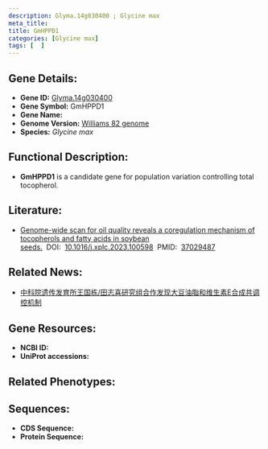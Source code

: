 ```yaml
---
description: Glyma.14g030400 ; Glycine max
meta_title:
title: GmHPPD1
categories: [Glycine max]
tags: [  ]
---
```


## Gene Details:
- **Gene ID:**	[Glyma.14g030400]()
- **Gene Symbol:** GmHPPD1
- **Gene Name:** 
- **Genome Version:** [Williams 82 genome]()
- **Species:** *Glycine max*

## Functional Description:
   - **GmHPPD1** is a candidate gene for population variation controlling total tocopherol.

## Literature:
   - [Genome-wide scan for oil quality reveals a coregulation mechanism of tocopherols and fatty acids in soybean seeds.]( https://www.sciencedirect.com/science/article/pii/S2590346223001098?via%3Dihub)&nbsp;&nbsp;DOI:&nbsp;&nbsp;[10.1016/j.xplc.2023.100598](https://www.sciencedirect.com/science/article/pii/S2590346223001098?via%3Dihub)&nbsp;&nbsp;PMID:&nbsp;&nbsp;[37029487](https://pubmed.ncbi.nlm.nih.gov/37029487/)

## Related News:
   - [中科院遗传发育所王国栋/田志喜研究组合作发现大豆油脂和维生素E合成共调控机制](https://mp.weixin.qq.com/s?__biz=MzIyOTY2NDYyNQ==&mid=2247570241&idx=5&sn=ed550ac9984b0be99e9023f4d19a96c7&chksm=507dea5d02e8efa594bd0d975a0a3e5b7876d7f6b06bcafc1c152dc06f13d21ef4b93558f4ad&scene=27#wechat_redirect)

## Gene Resources:
- **NCBI ID:** [](https://www.ncbi.nlm.nih.gov/gene/?term=)
- **UniProt accessions:** [](https://www.uniprot.org/uniprotkb//entry)

## Related Phenotypes:


## Sequences:
- **CDS Sequence:**
- **Protein Sequence:**
